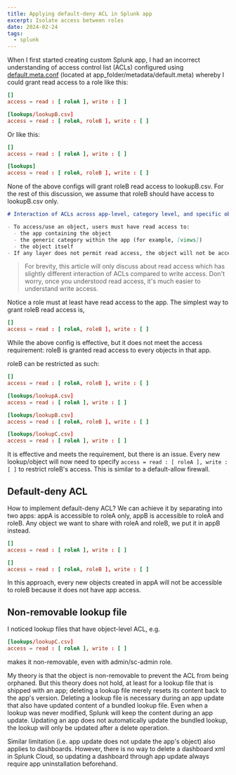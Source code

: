```yaml
---
title: Applying default-deny ACL in Splunk app
excerpt: Isolate access between roles
date: 2024-02-24
tags:
  - splunk
---
```


When I first started creating custom Splunk app, I had an incorrect understanding of access control list (ACLs) configured using [default.meta.conf](https://docs.splunk.com/Documentation/Splunk/latest/Admin/Defaultmetaconf) (located at app_folder/metadata/default.meta) whereby I could grant read access to a role like this:

```conf
[]
access = read : [ roleA ], write : [ ]

[lookups/lookupB.csv]
access = read : [ roleA, roleB ], write : [ ]
```

Or like this:

```conf
[]
access = read : [ roleA ], write : [ ]

[lookups]
access = read : [ roleA, roleB ], write : [ ]
```

None of the above configs will grant roleB read access to lookupB.csv. For the rest of this discussion, we assume that roleB should have access to lookupB.csv only.

```md
# Interaction of ACLs across app-level, category level, and specific object configuration:

- To access/use an object, users must have read access to:
  - the app containing the object
  - the generic category within the app (for example, [views])
  - the object itself
- If any layer does not permit read access, the object will not be accessible.
```

> For brevity, this article will only discuss about read access which has slightly different interaction of ACLs compared to write access. Don't worry, once you understood read access, it's much easier to understand write access.

Notice a role must at least have read access to the app. The simplest way to grant roleB read access is,

```conf
[]
access = read : [ roleA, roleB ], write : [ ]
```

While the above config is effective, but it does not meet the access requirement: roleB is granted read access to every objects in that app.

roleB can be restricted as such:

```conf
[]
access = read : [ roleA, roleB ], write : [ ]

[lookups/lookupA.csv]
access = read : [ roleA ], write : [ ]

[lookups/lookupB.csv]
access = read : [ roleA, roleB ], write : [ ]

[lookups/lookupC.csv]
access = read : [ roleA ], write : [ ]
```

It is effective and meets the requirement, but there is an issue. Every new lookup/object will now need to specify `access = read : [ roleA ], write : [ ]` to restrict roleB's access. This is similar to a default-allow firewall.

## Default-deny ACL

How to implement default-deny ACL? We can achieve it by separating into two apps: appA is accessible to roleA only, appB is accessible to roleA and roleB. Any object we want to share with roleA and roleB, we put it in appB instead.

```conf appA
[]
access = read : [ roleA ], write : [ ]
```

```conf appB
[]
access = read : [ roleA, roleB ], write : [ ]
```

In this approach, every new objects created in appA will not be accessible to roleB because it does not have app access.

## Non-removable lookup file

I noticed lookup files that have object-level ACL, e.g.

```conf
[lookups/lookupC.csv]
access = read : [ roleA ], write : [ ]
```

makes it non-removable, even with admin/sc-admin role.

My theory is that the object is non-removable to prevent the ACL from being orphaned. But this theory does not hold, at least for a lookup file that is shipped with an app; deleting a lookup file merely resets its content back to the app's version. Deleting a lookup file is necessary during an app update that also have updated content of a bundled lookup file. Even when a lookup was never modified, Splunk will keep the content during an app update. Updating an app does not automatically update the bundled lookup, the lookup will only be updated after a delete operation.

Similar limitation (i.e. app update does not update the app's object) also applies to dashboards. However, there is no way to delete a dashboard xml in Splunk Cloud, so updating a dashboard through app update always require app uninstallation beforehand.
